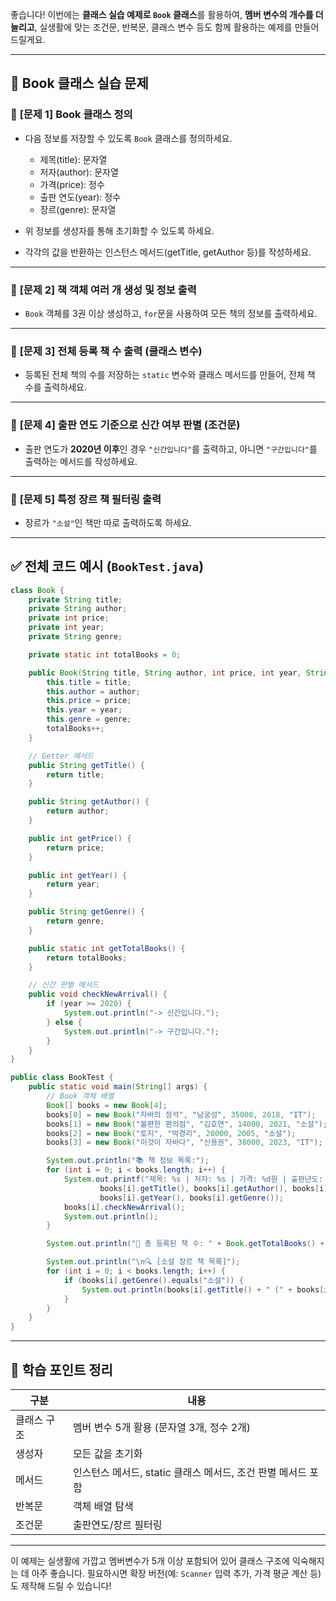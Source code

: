 좋습니다! 이번에는 **클래스 실습 예제로 `Book` 클래스**를 활용하여, **멤버 변수의 개수를 더 늘리고**, 실생활에 맞는 조건문, 반복문, 클래스 변수 등도 함께 활용하는 예제를 만들어드릴게요.

---

## 📘 **Book 클래스 실습 문제**

### 🔰 **\[문제 1] Book 클래스 정의**

* 다음 정보를 저장할 수 있도록 `Book` 클래스를 정의하세요.

  * 제목(title): 문자열
  * 저자(author): 문자열
  * 가격(price): 정수
  * 출판 연도(year): 정수
  * 장르(genre): 문자열

* 위 정보를 생성자를 통해 초기화할 수 있도록 하세요.

* 각각의 값을 반환하는 인스턴스 메서드(getTitle, getAuthor 등)를 작성하세요.

---

### 🔰 **\[문제 2] 책 객체 여러 개 생성 및 정보 출력**

* `Book` 객체를 3권 이상 생성하고, `for`문을 사용하여 모든 책의 정보를 출력하세요.

---

### 🔰 **\[문제 3] 전체 등록 책 수 출력 (클래스 변수)**

* 등록된 전체 책의 수를 저장하는 `static` 변수와 클래스 메서드를 만들어, 전체 책 수를 출력하세요.

---

### 🔰 **\[문제 4] 출판 연도 기준으로 신간 여부 판별 (조건문)**

* 출판 연도가 **2020년 이후**인 경우 `"신간입니다"`를 출력하고, 아니면 `"구간입니다"`를 출력하는 메서드를 작성하세요.

---

### 🔰 **\[문제 5] 특정 장르 책 필터링 출력**

* 장르가 `"소설"`인 책만 따로 출력하도록 하세요.

---

## ✅ 전체 코드 예시 (`BookTest.java`)

```java
class Book {
    private String title;
    private String author;
    private int price;
    private int year;
    private String genre;

    private static int totalBooks = 0;

    public Book(String title, String author, int price, int year, String genre) {
        this.title = title;
        this.author = author;
        this.price = price;
        this.year = year;
        this.genre = genre;
        totalBooks++;
    }

    // Getter 메서드
    public String getTitle() {
        return title;
    }

    public String getAuthor() {
        return author;
    }

    public int getPrice() {
        return price;
    }

    public int getYear() {
        return year;
    }

    public String getGenre() {
        return genre;
    }

    public static int getTotalBooks() {
        return totalBooks;
    }

    // 신간 판별 메서드
    public void checkNewArrival() {
        if (year >= 2020) {
            System.out.println("-> 신간입니다.");
        } else {
            System.out.println("-> 구간입니다.");
        }
    }
}

public class BookTest {
    public static void main(String[] args) {
        // Book 객체 배열
        Book[] books = new Book[4];
        books[0] = new Book("자바의 정석", "남궁성", 35000, 2018, "IT");
        books[1] = new Book("불편한 편의점", "김호연", 14000, 2021, "소설");
        books[2] = new Book("토지", "박경리", 20000, 2005, "소설");
        books[3] = new Book("이것이 자바다", "신용권", 38000, 2023, "IT");

        System.out.println("📚 책 정보 목록:");
        for (int i = 0; i < books.length; i++) {
            System.out.printf("제목: %s | 저자: %s | 가격: %d원 | 출판년도: %d | 장르: %s\n",
                    books[i].getTitle(), books[i].getAuthor(), books[i].getPrice(),
                    books[i].getYear(), books[i].getGenre());
            books[i].checkNewArrival();
            System.out.println();
        }

        System.out.println("📖 총 등록된 책 수: " + Book.getTotalBooks() + "권");

        System.out.println("\n🔍 [소설 장르 책 목록]");
        for (int i = 0; i < books.length; i++) {
            if (books[i].getGenre().equals("소설")) {
                System.out.println(books[i].getTitle() + " (" + books[i].getAuthor() + ")");
            }
        }
    }
}
```

---

## 🎯 학습 포인트 정리

| 구분     | 내용                                     |
| ------ | -------------------------------------- |
| 클래스 구조 | 멤버 변수 5개 활용 (문자열 3개, 정수 2개)            |
| 생성자    | 모든 값을 초기화                              |
| 메서드    | 인스턴스 메서드, static 클래스 메서드, 조건 판별 메서드 포함 |
| 반복문    | 객체 배열 탐색                               |
| 조건문    | 출판연도/장르 필터링                            |

---

이 예제는 실생활에 가깝고 멤버변수가 5개 이상 포함되어 있어 클래스 구조에 익숙해지는 데 아주 좋습니다.
필요하시면 확장 버전(예: `Scanner` 입력 추가, 가격 평균 계산 등)도 제작해 드릴 수 있습니다!
